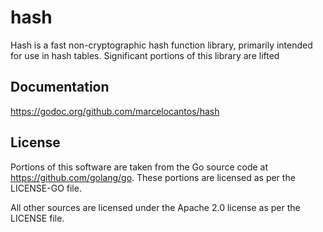 # hash

Hash is a fast non-cryptographic hash function library, primarily intended for
use in hash tables. Significant portions of this library are lifted

## Documentation

https://godoc.org/github.com/marcelocantos/hash


## License

Portions of this software are taken from the Go source code at
https://github.com/golang/go. These portions are licensed as per the LICENSE-GO
file.

All other sources are licensed under the Apache 2.0 license as per the LICENSE
file.
